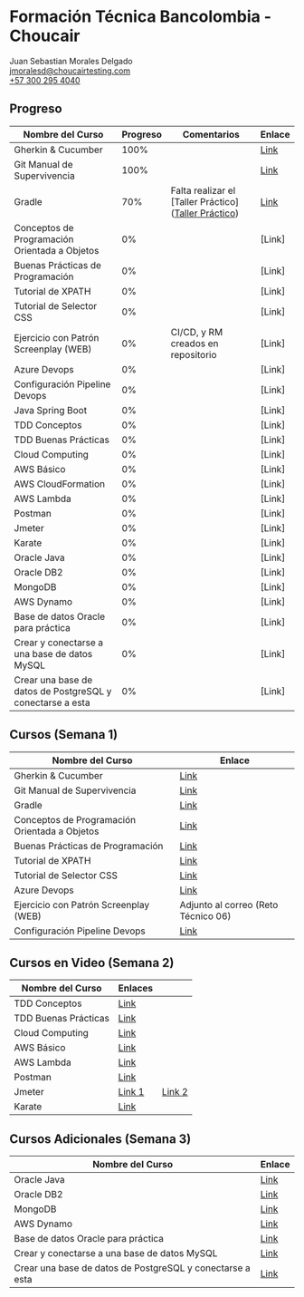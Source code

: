 # Formación Técnica Bancolombia - Choucair

Juan Sebastian Morales Delgado \
[jmoralesd@choucairtesting.com](mailto:jmoralesd@choucairtesting.com)\
[+57 300 295 4040](https://api.whatsapp.com/send?phone=573002954040)

## Progreso

| Nombre del Curso                                          | Progreso  | Comentarios                           | Enlace    |
|-----------------------------------------------------------|-----------|---------------------------------------|-----------|
| Gherkin & Cucumber                                        |   100%    |                                       |   [Link](https://github.com/jmoralesd-choucair/Reto-3-semanas-Bancolombia/tree/main/Semana%201/Gherkin%20y%20Cucumber/Respuestas)  |
| Git Manual de Supervivencia                               |   100%    |                                       |   [Link](https://github.com/jmoralesd-choucair/Reto-3-semanas-Bancolombia/tree/main/Semana%201/Git%20Manual%20de%20Supervivencia/Respuestas)  |
| Gradle                                                    |   70%     | Falta realizar el [Taller Práctico]([Taller Práctico](https://operacion.choucairtesting.com/academy/pluginfile.php/11764/mod_resource/content/2/TallerPracticoGradle.pdf)) |   [Link](https://github.com/jmoralesd-choucair/Reto-3-semanas-Bancolombia/tree/main/Semana%201/Gradle/Respuestas)  |
| Conceptos de Programación Orientada a Objetos             |   0%      |                                       |   [Link]  |
| Buenas Prácticas de Programación                          |   0%      |                                       |   [Link]  |
| Tutorial de XPATH                                         |   0%      |                                       |   [Link]  |
| Tutorial de Selector CSS                                  |   0%      |                                       |   [Link]  |
| Ejercicio con Patrón Screenplay (WEB)                     |   0%      | CI/CD, y RM creados en repositorio    |   [Link]  |
| Azure Devops                                              |   0%      |                                       |   [Link]  |
| Configuración Pipeline Devops                             |   0%      |                                       |   [Link]  |
| Java Spring Boot                                          |   0%      |                                       |   [Link]  |
| TDD Conceptos                                             |   0%      |                                       |   [Link]  |
| TDD Buenas Prácticas                                      |   0%      |                                       |   [Link]  |
| Cloud Computing                                           |   0%      |                                       |   [Link]  |
| AWS Básico                                                |   0%      |                                       |   [Link]  |
| AWS CloudFormation                                        |   0%      |                                       |   [Link]  |
| AWS Lambda                                                |   0%      |                                       |   [Link]  |
| Postman                                                   |   0%      |                                       |   [Link]  |
| Jmeter                                                    |   0%      |                                       |   [Link]  |
| Karate                                                    |   0%      |                                       |   [Link]  |
| Oracle Java                                               |   0%      |                                       |   [Link]  |
| Oracle DB2                                                |   0%      |                                       |   [Link]  |
| MongoDB                                                   |   0%      |                                       |   [Link]  |
| AWS Dynamo                                                |   0%      |                                       |   [Link]  |
| Base de datos Oracle para práctica                        |   0%      |                                       |   [Link]  |
| Crear y conectarse a una base de datos MySQL              |   0%      |                                       |   [Link]  |
| Crear una base de datos de PostgreSQL y conectarse a esta |   0%      |                                       |   [Link]  |

## Cursos (Semana 1)

| Nombre del Curso                              | Enlace                                                                                   |
|-----------------------------------------------|------------------------------------------------------------------------------------------|
| Gherkin & Cucumber                            | [Link](https://operacion.choucairtesting.com/academy/course/view.php?id=485)             |
| Git Manual de Supervivencia                   | [Link](https://operacion.choucairtesting.com/academy/course/view.php?id=488)             |
| Gradle                                        | [Link](https://operacion.choucairtesting.com/academy/course/view.php?id=1104)            |
| Conceptos de Programación Orientada a Objetos | [Link](https://operacion.choucairtesting.com/academy/course/view.php?id=483)             |
| Buenas Prácticas de Programación              | [Link](https://operacion.choucairtesting.com/academy/course/view.php?id=481)             |
| Tutorial de XPATH                             | [Link](https://www.youtube.com/playlist?list=PLYDwWPRvXB8_vh2V0Oy-KkI_DeHiDbMl-)         |
| Tutorial de Selector CSS                      | [Link](https://www.youtube.com/watch?v=lx_Nr-ZF-M4&ab_channel=JoanMedia)                 |
| Azure Devops                                  | [Link](https://bit.ly/3hdqfS0)                                                           |
| Ejercicio con Patrón Screenplay (WEB)         | Adjunto al correo (Reto Técnico 06)                                                      |
| Configuración Pipeline Devops                 | [Link](https://operacion.choucairtesting.com/academy/course/view.php?id=477)             |

## Cursos en Video (Semana 2)

| Nombre del Curso                          | Enlaces                                                                                                   ||
|-------------------------------------------|-----------------------------------------------------------------------------------------------------------|-|
| TDD Conceptos                             | [Link](https://bit.ly/3EdSz05)                                                                            ||
| TDD Buenas Prácticas                      | [Link](https://bit.ly/34JjDaG)                                                                            ||
| Cloud Computing                           | [Link](https://bit.ly/33G7YWn)                                                                            ||
| AWS Básico                                | [Link](https://bit.ly/3ygZumK)                                                                            ||
| AWS Lambda                                | [Link](https://www.aws.training/Details/eLearning?id=71538)                                               ||
| Postman                                   | [Link](https://bit.ly/36tHQ2r)                                                                            ||
| Jmeter                                    | [Link 1](https://www.youtube.com/watch?v=EI0A1WN_1jk&list=PL9qpFd_9rkKULbsCdjpPBbU_n60sFsTbn&index=21)    | [Link 2](https://www.youtube.com/watch?v=3N7qVriNDSg&list=PLLYWsphuMYKu2Erk65fhFc5lCFTVS8uAb&index=9) |
| Karate                                    | [Link](https://www.youtube.com/channel/UCeI0PgZYSx0xQDsedSQde3w/featured)                                 ||

## Cursos Adicionales (Semana 3)

| Nombre del Curso                                          | Enlace                                                                                    |
|-----------------------------------------------------------|-------------------------------------------------------------------------------------------|
| Oracle Java                                               | [Link](https://mylearn.oracle.com/learning-path/java-explorer/79726)                      |
| Oracle DB2                                                | [Link](https://mylearn.oracle.com/learning-path/oracle-database-explorer/79873)           |
| MongoDB                                                   | [Link](https://learn.mongodb.com/pages/mongodb-developer-learning-paths)                  |
| AWS Dynamo                                                | [Link](https://www.aws.training/Details/Curriculum?id=65583&redirect=false)               |
| Base de datos Oracle para práctica                        | [Link](http://praitheesh.blogspot.com/2013/10/oracle-developer-day-vm-how-to-use-pre.html)|
| Crear y conectarse a una base de datos MySQL              | [Link](https://aws.amazon.com/es/getting-started/hands-on/create-mysql-db/)               |
| Crear una base de datos de PostgreSQL y conectarse a esta | [Link](https://aws.amazon.com/es/getting-started/hands-on/create-connect-postgresql-db/)  |
